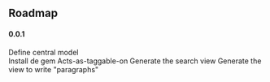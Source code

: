 ## Roadmap
#### 0.0.1

Define central model  
Install de gem Acts-as-taggable-on
Generate the search view
Generate the view to write "paragraphs" 
